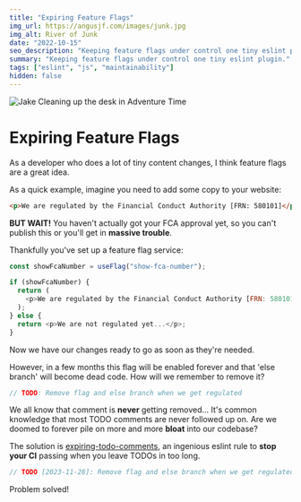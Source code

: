 ```yaml
---
title: "Expiring Feature Flags"
img_url: https://angusjf.com/images/junk.jpg
img_alt: River of Junk
date: "2022-10-15"
seo_description: "Keeping feature flags under control one tiny eslint plugin."
summary: "Keeping feature flags under control one tiny eslint plugin."
tags: ["eslint", "js", "maintainability"]
hidden: false
---
```


![Jake Cleaning up the desk in Adventure Time](/images/cleaning.gif)

# Expiring Feature Flags

As a developer who does a lot of tiny content changes, I think feature flags are a great idea.

As a quick example, imagine you need to add some copy to your website:

```html
<p>We are regulated by the Financial Conduct Authority [FRN: 580101]</p>
```

**BUT WAIT!** You haven't actually got your FCA approval yet, so you can't publish this or you'll get in **massive trouble**.

Thankfully you've set up a feature flag service:

```js
const showFcaNumber = useFlag("show-fca-number");

if (showFcaNumber) {
  return (
    <p>We are regulated by the Financial Conduct Authority [FRN: 580101]</p>
  );
} else {
  return <p>We are not regulated yet...</p>;
}
```

Now we have our changes ready to go as soon as they're needed.

However, in a few months this flag will be enabled forever and that 'else branch' will become dead code. How will we remember to remove it?

```js
// TODO: Remove flag and else branch when we get regulated
```

We all know that comment is **never** getting removed... It's common knowledge that most TODO comments are never followed up on. Are we doomed to forever pile on more and more **bloat** into our codebase?

The solution is [expiring-todo-comments](https://github.com/sindresorhus/eslint-plugin-unicorn/blob/main/docs/rules/expiring-todo-comments.md), an ingenious eslint rule to **stop your CI** passing when you leave TODOs in too long.

```js
// TODO [2023-11-28]: Remove flag and else branch when we get regulated
```

Problem solved!

